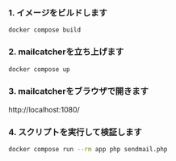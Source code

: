 
### 1. イメージをビルドします

```
docker compose build
```

### 2. mailcatcherを立ち上げます

```bash
docker compose up
```

### 3. mailcatcherをブラウザで開きます

http://localhost:1080/

### 4. スクリプトを実行して検証します

```bash
docker compose run --rm app php sendmail.php
```
